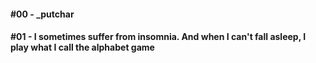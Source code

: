 #### #00 - _putchar

#### #01 - I sometimes suffer from insomnia. And when I can't fall asleep, I play what I call the alphabet game
